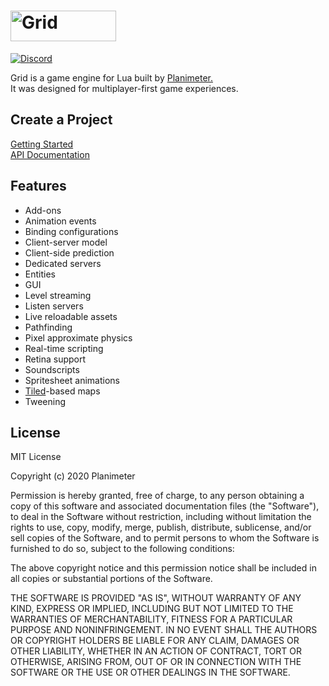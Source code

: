 # <img src="/images/gui/logo_dark@2x.png?raw=true" width="169" height="49" title="Grid">  
[![Discord](https://img.shields.io/badge/chat-on%20discord-brightgreen.svg)](https://discord.gg/Gbj4jnv?utm_source=badge&utm_medium=badge&utm_campaign=pr-badge&utm_content=badge)

Grid is a game engine for Lua built by [Planimeter.](https://www.planimeter.org/)  
It was designed for multiplayer-first game experiences.

## Create a Project
[Getting Started](http://www.planimeter.org/grid-sdk/tutorials/Getting_Started)  
[API Documentation](http://www.planimeter.org/grid-sdk/api/Home)

## Features
* Add-ons
* Animation events
* Binding configurations
* Client-server model
* Client-side prediction
* Dedicated servers
* Entities
* GUI
* Level streaming
* Listen servers
* Live reloadable assets
* Pathfinding
* Pixel approximate physics
* Real-time scripting
* Retina support
* Soundscripts
* Spritesheet animations
* [Tiled](http://www.mapeditor.org/ "Tiled")-based maps
* Tweening

## License
MIT License

Copyright (c) 2020 Planimeter

Permission is hereby granted, free of charge, to any person obtaining a copy
of this software and associated documentation files (the "Software"), to deal
in the Software without restriction, including without limitation the rights
to use, copy, modify, merge, publish, distribute, sublicense, and/or sell
copies of the Software, and to permit persons to whom the Software is
furnished to do so, subject to the following conditions:

The above copyright notice and this permission notice shall be included in all
copies or substantial portions of the Software.

THE SOFTWARE IS PROVIDED "AS IS", WITHOUT WARRANTY OF ANY KIND, EXPRESS OR
IMPLIED, INCLUDING BUT NOT LIMITED TO THE WARRANTIES OF MERCHANTABILITY,
FITNESS FOR A PARTICULAR PURPOSE AND NONINFRINGEMENT. IN NO EVENT SHALL THE
AUTHORS OR COPYRIGHT HOLDERS BE LIABLE FOR ANY CLAIM, DAMAGES OR OTHER
LIABILITY, WHETHER IN AN ACTION OF CONTRACT, TORT OR OTHERWISE, ARISING FROM,
OUT OF OR IN CONNECTION WITH THE SOFTWARE OR THE USE OR OTHER DEALINGS IN THE
SOFTWARE.
